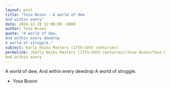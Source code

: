 ```yaml
---
layout: post
title: "Yosa Buson - A world of dew
And within every"
date: 2024-12-28 12:00:00 -0000
author: Yosa Buson
quote: "A world of dew,
And within every dewdrop
A world of struggle."
subject: Early Haiku Masters (17th–18th centuries)
permalink: /Early Haiku Masters (17th–18th centuries)/Yosa Buson/Yosa Buson - A world of dew
And within every
---
```


A world of dew,
And within every dewdrop
A world of struggle.

- Yosa Buson

